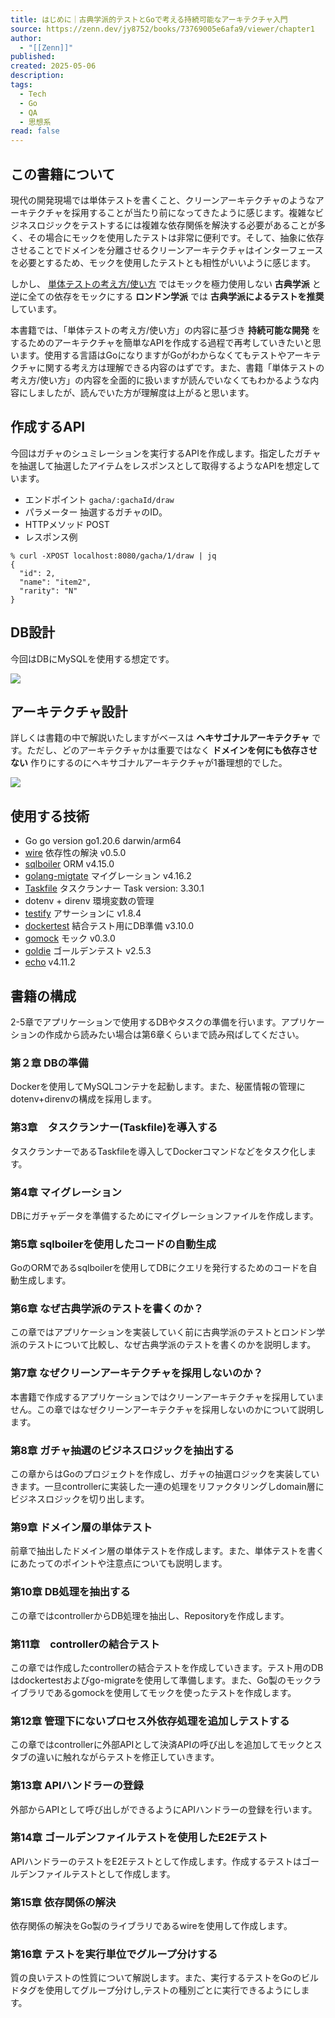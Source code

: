 ```yaml
---
title: はじめに｜古典学派的テストとGoで考える持続可能なアーキテクチャ入門
source: https://zenn.dev/jy8752/books/73769005e6afa9/viewer/chapter1
author:
  - "[[Zenn]]"
published: 
created: 2025-05-06
description: 
tags:
  - Tech
  - Go
  - QA
  - 思想系
read: false
---
```

## この書籍について

現代の開発現場では単体テストを書くこと、クリーンアーキテクチャのようなアーキテクチャを採用することが当たり前になってきたように感じます。複雑なビジネスロジックをテストするには複雑な依存関係を解決する必要があることが多く、その場合にモックを使用したテストは非常に便利です。そして、抽象に依存させることでドメインを分離させるクリーンアーキテクチャはインターフェースを必要とするため、モックを使用したテストとも相性がいいように感じます。

しかし、 [単体テストの考え方/使い方](https://www.amazon.co.jp/%E5%8D%98%E4%BD%93%E3%83%86%E3%82%B9%E3%83%88%E3%81%AE%E8%80%83%E3%81%88%E6%96%B9-%E4%BD%BF%E3%81%84%E6%96%B9-Vladimir-Khorikov/dp/4839981728) ではモックを極力使用しない **古典学派** と逆に全ての依存をモックにする **ロンドン学派** では **古典学派によるテストを推奨** しています。

本書籍では、「単体テストの考え方/使い方」の内容に基づき **持続可能な開発** をするためのアーキテクチャを簡単なAPIを作成する過程で再考していきたいと思います。使用する言語はGoになりますがGoがわからなくてもテストやアーキテクチャに関する考え方は理解できる内容のはずです。また、書籍「単体テストの考え方/使い方」の内容を全面的に扱いますが読んでいなくてもわかるような内容にしましたが、読んでいた方が理解度は上がると思います。

## 作成するAPI

今回はガチャのシュミレーションを実行するAPIを作成します。指定したガチャを抽選して抽選したアイテムをレスポンスとして取得するようなAPIを想定しています。

- エンドポイント `gacha/:gachaId/draw`
- パラメーター 抽選するガチャのID。
- HTTPメソッド POST
- レスポンス例

```
% curl -XPOST localhost:8080/gacha/1/draw | jq
{
  "id": 2,
  "name": "item2",
  "rarity": "N"
}
```

## DB設計

今回はDBにMySQLを使用する想定です。

![](https://storage.googleapis.com/zenn-user-upload/c32a127851de-20231104.png)

## アーキテクチャ設計

詳しくは書籍の中で解説いたしますがベースは **ヘキサゴナルアーキテクチャ** です。ただし、どのアーキテクチャかは重要ではなく **ドメインを何にも依存させない** 作りにするのにヘキサゴナルアーキテクチャが1番理想的でした。

![](https://storage.googleapis.com/zenn-user-upload/adb72f6088b3-20231104.png)

## 使用する技術

- Go go version go1.20.6 darwin/arm64
- [wire](https://github.com/google/wire) 依存性の解決 v0.5.0
- [sqlboiler](https://github.com/volatiletech/sqlboiler) ORM v4.15.0
- [golang-migtate](https://github.com/golang-migrate/migrate) マイグレーション v4.16.2
- [Taskfile](https://taskfile.dev/ja-JP/) タスクランナー Task version: 3.30.1
- dotenv + direnv 環境変数の管理
- [testify](https://github.com/stretchr/testify) アサーションに v1.8.4
- [dockertest](https://github.com/ory/dockertest) 結合テスト用にDB準備 v3.10.0
- [gomock](https://github.com/uber-go/mock) モック v0.3.0
- [goldie](https://github.com/sebdah/goldie) ゴールデンテスト v2.5.3
- [echo](https://github.com/labstack/echo) v4.11.2

## 書籍の構成

2-5章でアプリケーションで使用するDBやタスクの準備を行います。アプリケーションの作成から読みたい場合は第6章くらいまで読み飛ばしてください。

### 第２章 DBの準備

Dockerを使用してMySQLコンテナを起動します。また、秘匿情報の管理にdotenv+direnvの構成を採用します。

### 第3章　タスクランナー(Taskfile)を導入する

タスクランナーであるTaskfileを導入してDockerコマンドなどをタスク化します。

### 第4章 マイグレーション

DBにガチャデータを準備するためにマイグレーションファイルを作成します。

### 第5章 sqlboilerを使用したコードの自動生成

GoのORMであるsqlboilerを使用してDBにクエリを発行するためのコードを自動生成します。

### 第6章 なぜ古典学派のテストを書くのか？

この章ではアプリケーションを実装していく前に古典学派のテストとロンドン学派のテストについて比較し、なぜ古典学派のテストを書くのかを説明します。

### 第7章 なぜクリーンアーキテクチャを採用しないのか？

本書籍で作成するアプリケーションではクリーンアーキテクチャを採用していません。この章ではなぜクリーンアーキテクチャを採用しないのかについて説明します。

### 第8章 ガチャ抽選のビジネスロジックを抽出する

この章からはGoのプロジェクトを作成し、ガチャの抽選ロジックを実装していきます。一旦controllerに実装した一連の処理をリファクタリングしdomain層にビジネスロジックを切り出します。

### 第9章 ドメイン層の単体テスト

前章で抽出したドメイン層の単体テストを作成します。また、単体テストを書くにあたってのポイントや注意点についても説明します。

### 第10章 DB処理を抽出する

この章ではcontrollerからDB処理を抽出し、Repositoryを作成します。

### 第11章　controllerの結合テスト

この章では作成したcontrollerの結合テストを作成していきます。テスト用のDBはdockertestおよびgo-migrateを使用して準備します。また、Go製のモックライブラリであるgomockを使用してモックを使ったテストを作成します。

### 第12章 管理下にないプロセス外依存処理を追加しテストする

この章ではcontrollerに外部APIとして決済APIの呼び出しを追加してモックとスタブの違いに触れながらテストを修正していきます。

### 第13章 APIハンドラーの登録

外部からAPIとして呼び出しができるようにAPIハンドラーの登録を行います。

### 第14章 ゴールデンファイルテストを使用したE2Eテスト

APIハンドラーのテストをE2Eテストとして作成します。作成するテストはゴールデンファイルテストとして作成します。

### 第15章 依存関係の解決

依存関係の解決をGo製のライブラリであるwireを使用して作成します。

### 第16章 テストを実行単位でグループ分けする

質の良いテストの性質について解説します。また、実行するテストをGoのビルドタグを使用してグループ分けし,テストの種別ごとに実行できるようにします。